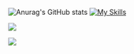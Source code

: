 
![Anurag's GitHub stats](https://github-readme-stats.vercel.app/api?username=GGuilhermeAlves&show_icons=true&theme=aura_dark)
[![My Skills](https://skillicons.dev/icons?i=python,java,unity,blender,js,html,css,git,github,vscode,&perline=4)](https://skillicons.dev)

<!--[![Top Langs](https://github-readme-stats.vercel.app/api/top-langs/?username=GGuilhermeAlves&hide_progress=true&theme=moltack)](https://github.com/GGuilhermeAlves/github-readme-stats)-->


<code><a href="https://www.linkedin.com/in/w-gguialves/" title="LinkedIn Profile"><img src="https://img.shields.io/badge/LinkedIn-0077B5?style=for-the-badge&logo=linkedin&logoColor=white"></a></code>


![](https://komarev.com/ghpvc/?username=GGuilhermeAlves&color=dc143c)
